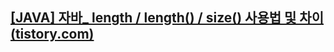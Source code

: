 ## [[JAVA] 자바_ length / length() / size() 사용법 및 차이 (tistory.com)](https://mine-it-record.tistory.com/126)
